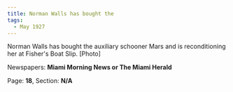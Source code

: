 ```yaml
---  
title: Norman Walls has bought the  
tags:  
  - May 1927  
---  
```

  
Norman Walls has bought the auxiliary schooner Mars and is reconditioning her at Fisher's Boat Slip. [Photo]  
  
Newspapers: **Miami Morning News or The Miami Herald**  
  
Page: **18**, Section: **N/A** 
